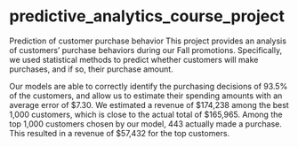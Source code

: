 # predictive_analytics_course_project
Prediction of customer purchase behavior
This project provides an analysis of customers’ purchase behaviors during our Fall promotions. Specifically, we used statistical methods to predict whether customers will make purchases, and if so, their purchase amount.

Our models are able to correctly identify the purchasing decisions of 93.5% of the customers, and allow us to estimate their spending amounts with an average error of $7.30. We estimated a revenue of $174,238 among the best 1,000 customers, which is close to the actual total of $165,965. Among the top 1,000 customers chosen by our model, 443 actually made a purchase. This resulted in a revenue of $57,432 for the top customers.
